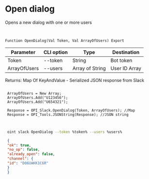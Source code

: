 ﻿---
sidebar_position: 1
---

# Open dialog
 Opens a new dialog with one or more users


<br/>


`Function OpenDialog(Val Token, Val ArrayOfUsers) Export`

 | Parameter | CLI option | Type | Destination |
 |-|-|-|-|
 | Token | --token | String | Bot token |
 | ArrayOfUsers | --users | Array of String | User ID Array |

 
 Returns: Map Of KeyAndValue - Serialized JSON response from Slack





```bsl title="Code example"
 
 ArrayOfUsers = New Array;
 ArrayOfUsers.Add("U123456");
 ArrayOfUsers.Add("U654321");
 
 Response = OPI_Slack.OpenDialog(Token, ArrayOfUsers); //Map
 Response = OPI_Tools.JSONString(Response); //JSON string
 
```
	


```sh title="CLI command example"
 
 oint slack OpenDialog --token %token% --users %users%

```

```json title="Result"
 {
 "ok": true,
 "no_op": false,
 "already_open": false,
 "channel": {
 "id": "D06UAKK1C6R"
 }
 }
```
